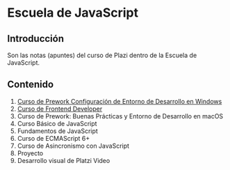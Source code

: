 # Escuela de JavaScript

## Introducción

Son las notas (apuntes) del curso de Plazi dentro de la Escuela de JavaScript.
## Contenido

1) [Curso de Prework Configuración de Entorno de Desarrollo en Windows](./01-PreworkConfigWin/README.md)
2) [Curso de Frontend Developer](02-FrontendDeveloper/README.md)
3) Curso de Prework: Buenas Prácticas y Entorno de Desarrollo en macOS
4) Curso Básico de JavaScript
5) Fundamentos de JavaScript
6) Curso de ECMAScript 6+
7) Curso de Asincronismo con JavaScript
8) Proyecto
9) Desarrollo visual de Platzi Video
